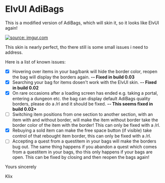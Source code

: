 # ElvUI AdiBags
This is a modified version of AdiBags, which will skin it, so it looks like ElvUI again!

<a href="https://imgur.com/NFwUh3v"><img src="https://i.imgur.com/NFwUh3v.png" title="source: imgur.com" /></a>

This skin is nearly perfect, tho there still is some small issues i need to address.

Here is a list of known issues:
- [x] Hovering over items in your bag/bank will hide the border color, reopen the bag will display the borders again. **-- Fixed in build 0.03**
- [x] Searching your bag for items dosen't work with the ElvUI skin. **-- Fixed in build 0.02**
- [x] On rare occasions after a loading screen has ended e.g. taking a portal, entering a dungeon etc. the bag can display default AdiBags quality borders, please do a /rl and it should be fixed. **-- This seems fixed in build 0.02+**
- [ ] Switching item positions from one section to another section, with an item with and without border, will make the item without border take the border color of the item with the border! This can only be fixed with a /rl.
- [x] Rebuying a sold item can make the free space button (if visible) take control of that rebought item border, this can only be fixed with a /rl.
- [ ] Accepting a quest from a questitem in your bags will make the borders bug out. The same thing happens if you abandon a quest which comes from a questitem in your bags, tho this only happens if your bags are open. This can be fixed by closing and then reopen the bags again!

Yours sincerely

Klix
